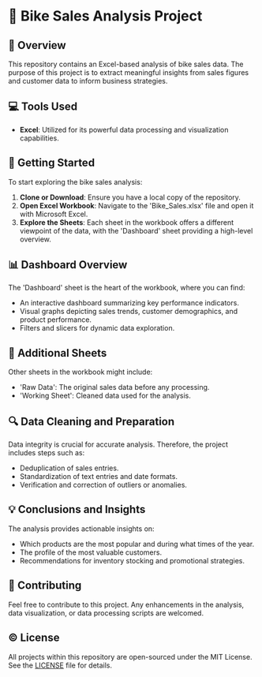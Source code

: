 # 🚴 Bike Sales Analysis Project

## 🌟 Overview

This repository contains an Excel-based analysis of bike sales data. The purpose of this project is to extract meaningful insights from sales figures and customer data to inform business strategies.

## 💻 Tools Used

- **Excel**: Utilized for its powerful data processing and visualization capabilities.

## 🚀 Getting Started

To start exploring the bike sales analysis:

1. **Clone or Download**: Ensure you have a local copy of the repository.
2. **Open Excel Workbook**: Navigate to the 'Bike_Sales.xlsx' file and open it with Microsoft Excel.
3. **Explore the Sheets**: Each sheet in the workbook offers a different viewpoint of the data, with the 'Dashboard' sheet providing a high-level overview.

## 📊 Dashboard Overview

The 'Dashboard' sheet is the heart of the workbook, where you can find:

- An interactive dashboard summarizing key performance indicators.
- Visual graphs depicting sales trends, customer demographics, and product performance.
- Filters and slicers for dynamic data exploration.

## 📑 Additional Sheets

Other sheets in the workbook might include:

- 'Raw Data': The original sales data before any processing.
- 'Working Sheet': Cleaned data used for the analysis.

## 🔍 Data Cleaning and Preparation

Data integrity is crucial for accurate analysis. Therefore, the project includes steps such as:

- Deduplication of sales entries.
- Standardization of text entries and date formats.
- Verification and correction of outliers or anomalies.

## 💡 Conclusions and Insights

The analysis provides actionable insights on:

- Which products are the most popular and during what times of the year.
- The profile of the most valuable customers.
- Recommendations for inventory stocking and promotional strategies.

## 🤝 Contributing

Feel free to contribute to this project. Any enhancements in the analysis, data visualization, or data processing scripts are welcomed.

## ©️ License

All projects within this repository are open-sourced under the MIT License. See the [LICENSE](LICENSE.md) file for details.
